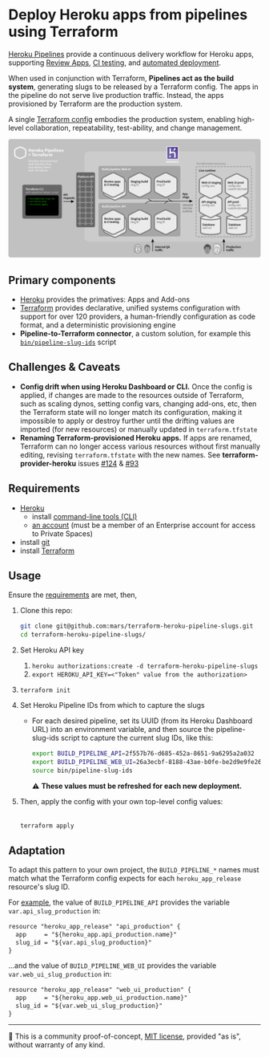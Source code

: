 # Deploy Heroku apps from pipelines using Terraform

[Heroku Pipelines](https://devcenter.heroku.com/articles/pipelines) provide a continuous delivery workflow for Heroku apps, supporting [Review Apps](https://devcenter.heroku.com/articles/github-integration-review-apps), [CI testing](https://devcenter.heroku.com/articles/heroku-ci), and [automated deployment](https://devcenter.heroku.com/articles/github-integration#automatic-deploys).

When used in conjunction with Terraform, **Pipelines act as the build system**, generating slugs to be released by a Terraform config. The apps in the pipeline do not serve live production traffic. Instead, the apps provisioned by Terraform are the production system.

A single [Terraform config](https://www.terraform.io/docs/configuration/index.html) embodies the production system, enabling high-level collaboration, repeatability, test-ability, and change management.

![Diagram: Develop microservices with Heroku Flow and deploy them with Terraform](doc/terraform-heroku-flow-v02.png)

## Primary components

* [Heroku](https://www.heroku.com/home) provides the primatives: Apps and Add-ons
* [Terraform](https://terraform.io) provides declarative, unified systems configuration with support for over 120 providers, a human-friendly configuration as code format, and a deterministic provisioning engine
* **Pipeline-to-Terraform connector**, a custom solution, for example this [`bin/pipeline-slug-ids`](bin/pipeline-slug-ids) script

## Challenges & Caveats

* **Config drift when using Heroku Dashboard or CLI.** Once the config is applied, if changes are made to the resources outside of Terraform, such as scaling dynos, setting config vars, changing add-ons, etc, then the Terraform state will no longer match its configuration, making it impossible to apply or destroy further until the drifting values are imported (for new resources) or manually updated in `terraform.tfstate`
* **Renaming Terraform-provisioned Heroku apps.** If apps are renamed, Terraform can no longer access various resources without first manually editing, revising `terraform.tfstate` with the new names. See **terraform-provider-heroku** issues [#124](https://github.com/terraform-providers/terraform-provider-heroku/issues/124) & [#93](https://github.com/terraform-providers/terraform-provider-heroku/issues/93)

## Requirements

* [Heroku](https://www.heroku.com/home)
  * install [command-line tools (CLI)](https://toolbelt.heroku.com)
  * [an account](https://signup.heroku.com) (must be a member of an Enterprise account for access to Private Spaces)
* install [git](https://git-scm.com/book/en/v2/Getting-Started-Installing-Git)
* install [Terraform](https://terraform.io)

## Usage

Ensure the [requirements](#user-content-requirements) are met, then,

1. Clone this repo:

    ```bash
    git clone git@github.com:mars/terraform-heroku-pipeline-slugs.git
    cd terraform-heroku-pipeline-slugs/
    ```
2. Set Heroku API key
    1. `heroku authorizations:create -d terraform-heroku-pipeline-slugs`
    2. `export HEROKU_API_KEY=<"Token" value from the authorization>`
3. `terraform init`
4. Set Heroku Pipeline IDs from which to capture the slugs
    * For each desired pipeline, set its UUID (from its Heroku Dashboard URL)
      into an environment variable, and then source the pipeline-slug-ids
      script to capture the current slug IDs, like this:

      ```bash
      export BUILD_PIPELINE_API=2f557b76-d685-452a-8651-9a6295a2a032
      export BUILD_PIPELINE_WEB_UI=26a3ecbf-8188-43ae-b0fe-be2d9e9fe26f
      source bin/pipeline-slug-ids
      ```

      ⚠️ **These values must be refreshed for each new deployment.**
5. Then, apply the config with your own top-level config values:

    ```bash
    
    terraform apply
    ```

## Adaptation

To adapt this pattern to your own project, the `BUILD_PIPELINE_*` names must match
what the Terraform config expects for each `heroku_app_release` resource's slug ID.

For [example](env-production.tf#L18), the value of `BUILD_PIPELINE_API` provides the variable
`var.api_slug_production` in:

```hcl
resource "heroku_app_release" "api_production" {
  app     = "${heroku_app.api_production.name}"
  slug_id = "${var.api_slug_production}"
}
```

…and the value of `BUILD_PIPELINE_WEB_UI` provides the variable
`var.web_ui_slug_production` in:

```hcl
resource "heroku_app_release" "web_ui_production" {
  app     = "${heroku_app.web_ui_production.name}"
  slug_id = "${var.web_ui_slug_production}"
}
```

-----

🔬 This is a community proof-of-concept, [MIT license](LICENSE), provided "as is", without warranty of any kind.
